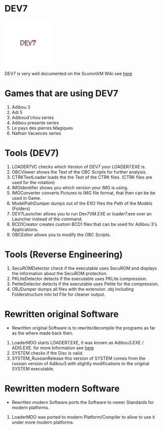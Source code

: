 # DEV7
![DEV7 logo](/icons/DEV7_github_readme.png)

DEV7 is very well documented on the ScummVM Wiki see [here](https://wiki.scummvm.org/index.php?title=DEV7_Information) 

# Games that are using DEV7
1. Adibou 3
2. Adi 5
3. Adiboud'chou series
4. Adibou presente series
5. Le pays des pierres Magiques
6. Nathan Vacances series

# Tools (DEV7)
1. LOADER7VC checks which Version of DEV7 your LOADER7.EXE is.
2. OBCViewer shows the Text of the OBC Scripts for further analysis.
3. CTRKTextLoader loads the the Text of the CTRK files. (CTRK files are used for the rotation)
4. IMGIdentifier shows you which version your IMG is using.
5. IMGConverter converts Pictures to IMG file format, that then can be be used in Game.
6. ModelPathDumper dumps out of the EXO files the Path of the Models (Folders)
7. DEV7Launcher allows you to run Dev7VM.EXE or loader7.exe over an Launcher instead of the command.
8. BCD1Creator creates custom BCD1 files that can be used for Adibou 3's Applications.
9. OBCEditor allows you to modify the OBC Scripts.

# Tools (Reverse Engineering)
1. SecuROMDetector check if the executable uses SecuROM and displays the information about the SecuROM protection.
2. PKLiteDetector detects if the executable uses PKLite compression.
3. PetiteDetector detects if the executable uses Petite for the compression.
4. OBJDumper dumps all files with the extension .obj including Folderstructure into txt File for cleaner output.

# Rewritten original Software
- Rewritten original Software is to rewrite/decompile the programs as far as the where made back then.
1. LoaderMDO starts LOADER7.EXE, it was known as Adibou3.EXE / ADI5.EXE. for more Information see [here](https://github.com/BJNFNE/DEV7/blob/tools/LoaderMDO/LoaderMDO.cpp)
2. SYSTEM checks if the Disc is valid.
3. SYSTEM_RussianRelease this version of SYSTEM comes from the russian version of Adibou3 with slightly modifications to the original SYSTEM executable.

# Rewritten modern Software
- Rewritten modern Software ports the Software to newer Standards for modern platforms.
1. LoaderMDO was ported to modern Platform/Compiler to allow to use it under more modern platforms.